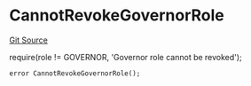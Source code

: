 # CannotRevokeGovernorRole
[Git Source](https://github.com/FloorDAO/floor-v2/blob/fd4de86a192de96d73fe2e56a84ec542b57b1c69/src/contracts/authorities/AuthorityRegistry.sol)

require(role != GOVERNOR, 'Governor role cannot be revoked');


```solidity
error CannotRevokeGovernorRole();
```

